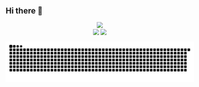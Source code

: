 ## Hi there 👋

<!--
**MOHAMMADALSIFAN/MOHAMMADALSIFAN** is a ✨ _special_ ✨ repository because its `README.md` (this file) appears on your GitHub profile.

Here are some ideas to get you started:

- 🔭 I’m currently working on ...
- 🌱 I’m currently learning ...
- 👯 I’m looking to collaborate on ...
- 🤔 I’m looking for help with ...
- 💬 Ask me about ...
- 📫 How to reach me: ...
- 😄 Pronouns: ...
- ⚡ Fun fact: ...
-->
<div align="center">
  <img src="https://github-readme-stats.vercel.app/api?username=MOHAMMADALSIFAN&theme=aura&hide_border=true&include_all_commits=true&count_private=true" width="55%" /> </br>
  <img src="https://github-readme-streak-stats.herokuapp.com/?user=MOHAMMADALSIFAN&theme=aura&hide_border=true" width="50%" />
  <img src="https://github-readme-stats.vercel.app/api/top-langs/?username=MOHAMMADALSIFAN&theme=aura&hide_border=true&include_all_commits=true&count_private=true&layout=compact" width="36%" /> </br>
</div>


<div align = "center">

![snake gif](https://github.com/MOHAMMADALSIFAN/MOHAMMADALSIFAN/blob/output/github-snake-dark.svg)
  
</div>

